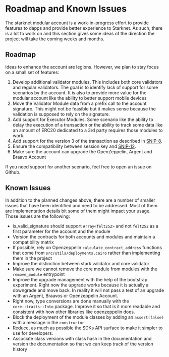 # Roadmap and Known Issues

The starknet modular account is a work-in-progress effort to provide features
to dapps and provide better experience to Starknet. As such, there is a lot
to work on and this section gives some ideas of the direction the project will
take the coming weeks and months.

## Roadmap

Ideas to enhance the account are legions. However, we plan to stay focus on a
small set of features:

1. Develop additional validator modules. This includes both core validators and
   regular validators. The goal is to identify lack of support for some
   scenarios by the account. It is also to provide more value for the modular
   account like the ability to better support mobile devices
2. Move the Validator Module data from a prefix call to the account signature.
   This might not be feasible but it makes sense because the validation is
   supposed to rely on the signature.
3. Add support for Executor Modules. Some scenario like the ability to delay the
   execution of a transaction or the ability to track some data like an amount
   of ERC20 dedicated to a 3rd party requires those modules to work.
4. Add support for the version 3 of the transaction as described in
   [SNIP-8](https://github.com/starknet-io/SNIPs/blob/main/SNIPS/snip-8.md).
5. Ensure the compatibility between session key and
   [SNIP-12](https://github.com/starknet-io/SNIPs/blob/main/SNIPS/snip-12.md).
6. Make sure the account can upgrade the OpenZeppelin, Argent and Braavo Account

If you need support for another scenario, feel free to open an issue on Github.

## Known Issues

In addition to the planned changes above, there are a number of smaller issues
that have been identified and need to be addressed. Most of them are
implementation details bit some of them might impact your usage. Those issues
are the following:

- is_valid_signature should support `Array<felt252>` and not `felt252` as a
  first parameter for the account and the module
- Version the contracts for both accounts and modules and maintain a
  compatibility matrix
- If possible, rely on Openzeppelin `calculate_contract_address` functions
  that come from `src/utils/deployments.cairo` rather than implementing them in
  the project
- Improve the distinction between stark validator and core validator
- Make sure we cannot remove the core module from modules with the
  `remove_module` entrypoint
- Improve the upgrade management with the help of the bootstrap experiment.
  Right now the upgrade works because it is actually a downgrade and move back.
  In reality it will not pass a test of an upgrade with an Argent, Braavos or
  Openzeppelin Account.
- Right now, type conversions are done manually with the `core::traits::Into`
  package. Improve it so that is it more readable and consistent with how other
  libraries like openzeppelin does.
- Block the deployment of the module classes by adding an `assert(false)` with
  a message in the `constructor`
- Reduce, as much as possible the SDKs API surface to make it simpler to use
  for developers.
- Associate class versions with class hash in the documentation and version
  the documentation so that we can keep track of the version history
